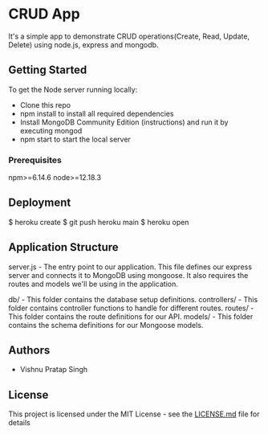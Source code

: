 # CRUD App

It's a simple app to demonstrate CRUD operations(Create, Read, Update, Delete)
using node.js, express and mongodb.

## Getting Started

To get the Node server running locally:

- Clone this repo
- npm install to install all required dependencies
- Install MongoDB Community Edition (instructions) and run it by executing mongod
- npm start to start the local server

### Prerequisites

npm>=6.14.6
node>=12.18.3

## Deployment

$ heroku create
$ git push heroku main
$ heroku open

## Application Structure

server.js - The entry point to our application. This file defines our express server and connects it to MongoDB using mongoose. It also requires the routes and models we'll be using in the application.

db/ - This folder contains the database setup definitions.
controllers/ - This folder contains controller functions to handle for different routes.
routes/ - This folder contains the route definitions for our API.
models/ - This folder contains the schema definitions for our Mongoose models.

## Authors

- Vishnu Pratap Singh

## License

This project is licensed under the MIT License - see the [LICENSE.md](LICENSE.md) file for details

